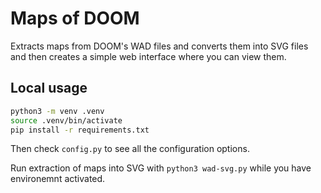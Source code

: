 # Maps of DOOM

Extracts maps from DOOM's WAD files and converts them into SVG files and then
creates a simple web interface where you can view them.

## Local usage

```sh
python3 -m venv .venv
source .venv/bin/activate
pip install -r requirements.txt
```

Then check `config.py` to see all the configuration options.

Run extraction of maps into SVG with `python3 wad-svg.py` while you have
environemnt activated.
